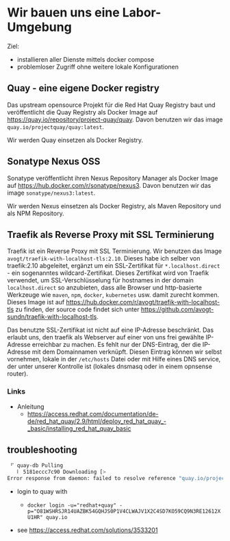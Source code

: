 # Wir bauen uns eine Labor-Umgebung

Ziel:
- installieren aller Dienste mittels docker compose
- problemloser Zugriff ohne weitere lokale Konfigurationen

## Quay - eine eigene Docker registry

Das upstream opensource Projekt für die Red Hat Quay Registry baut und veröffentlicht die Quay Registry als Docker Image auf <https://quay.io/repository/project-quay/quay>. Davon benutzen wir das image `quay.io/projectquay/quay:latest`.

Wir werden Quay einsetzen als Docker Registry.

## Sonatype Nexus OSS

Sonatype veröffentlicht ihren Nexus Repository Manager als Docker Image auf <https://hub.docker.com/r/sonatype/nexus3>. Davon benutzen wir das image `sonatype/nexus3:latest`.

Wir werden Nexus einsetzen als Docker Registry, als Maven Repository und als NPM Repository.
## Traefik als Reverse Proxy mit SSL Terminierung

Traefik ist ein Reverse Proxy mit SSL Terminierung. Wir benutzen das Image `avogt/traefik-with-localhost-tls:2.10`. Dieses habe ich selber von traefik:2.10 abgeleitet, ergänzt um ein SSL-Zertifikat für `*.localhost.direct` -  ein sogenanntes wildcard-Zertifikat. Dieses Zertifikat wird von Traefik verwendet, um SSL-Verschlüsselung für hostnames in der domain `localhost.direct` so anzubieten, dass alle Browser und http-basierte Werkzeuge wie `maven`, `npm`, `docker`, `kubernetes` usw. damit zurecht kommen. Dieses Image ist auf <https://hub.docker.com/r/avogt/traefik-with-localhost-tls> zu finden, der source code findet sich unter <https://github.com/avogt-sundn/traefik-with-localhost-tls>.

Das benutzte SSL-Zertifikat ist nicht auf eine IP-Adresse beschränkt. Das erlaubt uns, den traefik als Webserver auf einer von uns frei gewählte IP-Adresse erreichbar zu machen. Es fehlt nur der DNS-Eintrag, der die IP-Adresse mit dem Domainnamen verknüpft. Diesen Eintrag können wir selbst vornehmen, lokale in der `/etc/hosts` Datei oder mit Hilfe eines DNS service, der unter unserer Kontrolle ist (lokales dnsmasq oder in einem opnsense router).

### Links

- Anleitung
  - <https://access.redhat.com/documentation/de-de/red_hat_quay/2.9/html/deploy_red_hat_quay_-_basic/installing_red_hat_quay_basic>

## troubleshooting

```bash
 ⠋ quay-db Pulling                                                                                                    2.1s
   ⠇ 5181eccc7c90 Downloading [>                                                  ]       ...                         0.8s
Error response from daemon: failed to resolve reference "quay.io/project-quay/quay:3.8.5": pulling from host quay.io failed with status code [manifests 3.8.5]: 401 UNAUTHORIZED
```

- login to quay with
  - `docker login -u="redhat+quay" -p="O81WSHRSJR14UAZBK54GQHJS0P1V4CLWAJV1X2C4SD7KO59CQ9N3RE12612XU1HR" quay.io`

- see  <https://access.redhat.com/solutions/3533201>